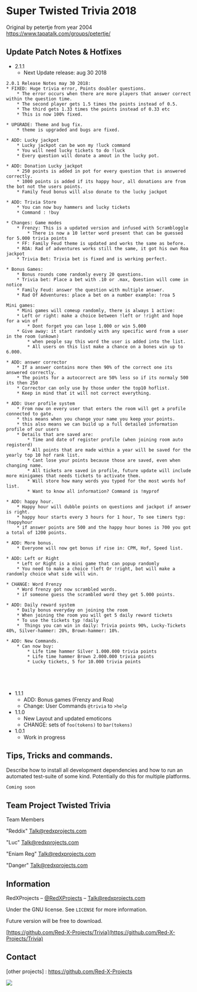 
# Super Twisted Trivia 2018
Original by petertje from year 2004
https://www.tapatalk.com/groups/petertje/

## Update Patch Notes & Hotfixes

* 2.1.1
    * Next Update release: aug 30 2018
```
2.0.1 Release Notes may 30 2018:
* FIXED: Huge trivia error, Points doubler questions.
    * The error occurs when there are more players that answer correct within the question time.
    * The second player gets 1.5 times the points instead of 0.5.
    * The third gets 1.33 times the points instead of 0.33 etc
    * This is now 100% fixed.

* UPGRADE: Theme and bug fix.
    * theme is upgraded and bugs are fixed.

* ADD: Lucky jackpot
    * Lucky jackpot can be won my !luck command
    * You will need lucky tickets to do !luck
    * Every question will donate a amout in the lucky pot.

* ADD: Donation Lucky jackpot
    * 250 points is added in pot for every question that is answered correctly.
    * 1000 points is added if its happy hour, all donations are from the bot not the users points.
    * Family feud bonus will also donate to the lucky jackpot

* ADD: Trivia Store
    * You can now buy hammers and lucky tickets
    * Command : !buy

* Changes: Game modes 
    * Frenzy: This is a updated version and infused with Scrambloggle
        * There is now a 10 letter word present that can be guessed for 5.000 trivia points
    * FF: Family Feud theme is updated and works the same as before.
    * ROA: Rad of adventures works still the same, it got his own Roa jackpot
    * Trivia Bet: Trivia bet is fixed and is working perfect.

* Bonus Games: 
    * Bonus rounds come randomly every 20 questions.
    * Trivia bet: Place a bet with .10 or .max, Question will come in notice
    * Family Feud: answer the question with multiple answer.
    * Rad Of Adventures: place a bet on a number example: !roa 5

Mini games: 
    * Mini games will comeup randomly, there is always 1 active:
    * Left or right: make a choice between !left or !right and hope for a win of 
        * Dont forget you can lose 1.000 or win 5.000 
    * Give away: it start randomly with any specific word from a user in the room (unkown) 
        * when people say this word the user is added into the list. 
        * All users on this list make a chance on a bones win up to 6.000.

* ADD: answer corrector
    * If a answer contains more then 90% of the correct one its answered correctly.
    * The points for a autocorrect are 50% less so if its normaly 500 its then 250
    * Corrector can only use by those under the top10 hoflist.
    * Keep in mind that it will not correct everything.

* ADD: User profile system
    * From now on every user that enters the room will get a profile connected to gate.
    * this means when you change your name you keep your points.
    * this also means we can build up a full detailed information profile of our users
    * Details that are saved are: 
        * Time and date of register profile (when joining room auto registerd)
        * All points that are made within a year will be saved for the yearly top 10 hof rank list.
        * Cant lose your points because those are saved, even when changing name.
        * All tickets are saved in profile, future update will include more minigames that needs tickets to activate them.
        * Will store how many words you typed for the most words hof list.
        * Want to know all information? Command is !myprof

* ADD: happy hour.
    * Happy hour will dubble points on questions and jackpot if answer is right.
    * happy hour starts every 3 hours for 1 hour, To see timers typ: !happyhour
    * if answer points are 500 and the happy hour bones is 700 you got a total of 1200 points.

* ADD: More bonus.
    * Everyone will now get bonus if rise in: CPM, Hof, Speed list.

* ADD: Left or Right
    * Left or Right is a mini game that can popup randomly
    * You need to make a choice !left Or !right, bot will make a randomly choice what side will win.

* CHANGE: Word Frenzy
    * Word frenzy got now scrambled words.
    * if someone guess the scrambled word they get 5.000 points.

* ADD: Daily reward system
    * Daily bonus everyday on joining the room
    * When joining the room you will get 5 daily reward tickets
    * To use the tickets typ !daily
    *  Things you can win in daily: Trivia points 90%, Lucky-Tickets 40%, Silver-hammer: 20%, Brown-hammer: 10%.

* ADD: New Commands. 
    * Can now buy:
        * Life time hammer Silver 1.000.000 trivia points
        * Life time hammer Brown 2.000.000 trivia points
        * Lucky tickets, 5 for 10.000 trivia points





```
* 1.1.1
    * ADD: Bonus games (Frenzy and Roa)
    * Change: User Commands `@trivia` to `>help` 
* 1.1.0
    * New Layout and updated emoticons
    * CHANGE: sets of `foo(tokens)` to `bar(tokens)`
* 1.0.1
    * Work in progress


## Tips, Tricks and commands.

Describe how to install all development dependencies and how to run an automated test-suite of some kind. Potentially do this for multiple platforms.

```sh
Coming soon
```

## Team Project Twisted Trivia
<a name="team-members"></a>Team Members

"Reddix" Talk@redxprojects.com

"Luc" Talk@redxprojects.com

"Eniam Reg" Talk@redxprojects.com

"Danger" Talk@redxprojects.com


## Information

RedXProjects – [@RedXProjects](https://www.facebook.com/RedXProjects/) – Talk@redxprojects.com

Under the GNU license. See ``LICENSE`` for more information.

Future version will be free to download.

[https://github.com/Red-X-Projects/Trivia](https://github.com/Red-X-Projects/Trivia)

## Contact

[website]: https://redxprojects.com
[facebook]: https://www.facebook.com/RedXProjects/
[email]: Talk@redxprojects.com
[other projects] : https://github.com/Red-X-Projects

<!-- Markdown link & img dfn's -->
[npm-image]: https://img.shields.io/npm/v/datadog-metrics.svg?style=flat-square
[npm-url]: https://npmjs.org/package/datadog-metrics
[npm-downloads]: https://img.shields.io/npm/dm/datadog-metrics.svg?style=flat-square
[travis-image]: https://img.shields.io/travis/dbader/node-datadog-metrics/master.svg?style=flat-square
[travis-url]: https://travis-ci.org/dbader/node-datadog-metrics
[wiki]: https://github.com/yourname/yourproject/wiki

<img src="https://www.redxprojects.com/img/jk.png">
